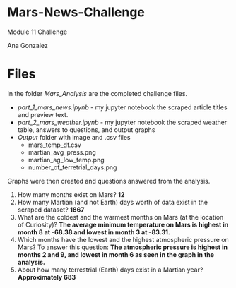 # Mars-News-Challenge

Module 11 Challenge 

Ana Gonzalez

# **Files**

In the folder *Mars_Analysis* are the completed challenge files.

* *part_1_mars_news.ipynb* - my jupyter notebook the scraped article titles and preview text.
* *part_2_mars_weather.ipynb* - my jupyter notebook the scraped weather table, answers to questions, and output graphs
* *Output* folder with image and .csv files
    * mars_temp_df.csv
    * martian_avg_press.png
    * martian_ag_low_temp.png
    * number_of_terretrial_days.png

Graphs were then created and questions answered from the analysis.

1. How many months exist on Mars? **12**
2. How many Martian (and not Earth) days worth of data exist in the scraped dataset? **1867**
3. What are the coldest and the warmest months on Mars (at the location of Curiosity)? **The average minimum temperature on Mars is highest in month 8 at -68.38 and lowest in month 3 at -83.31.**
4. Which months have the lowest and the highest atmospheric pressure on Mars? To answer this question:
    **The atmospheric pressure is highest in months 2 and 9, and lowest in month 6 as seen in the graph in the analysis.**
5. About how many terrestrial (Earth) days exist in a Martian year? **Approximately 683**
